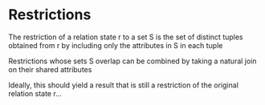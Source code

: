# Restrictions

The restriction of a relation state r to a set S is the set of distinct tuples obtained from r by including only the attributes in S in each tuple

Restrictions whose sets S overlap can be combined by taking a natural join on their shared attributes

Ideally, this should yield a result that is still a restriction of the original relation state r…
